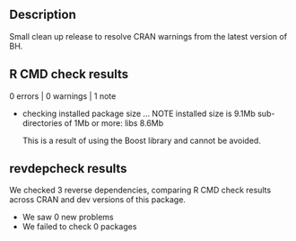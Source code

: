 ## Description

Small clean up release to resolve CRAN warnings from the latest version of BH. 

## R CMD check results

0 errors | 0 warnings | 1 note

* checking installed package size ... NOTE
  installed size is  9.1Mb
  sub-directories of 1Mb or more:
    libs   8.6Mb

  This is a result of using the Boost library and cannot be avoided.

## revdepcheck results

We checked 3 reverse dependencies, comparing R CMD check results across CRAN and dev versions of this package.

 * We saw 0 new problems
 * We failed to check 0 packages


